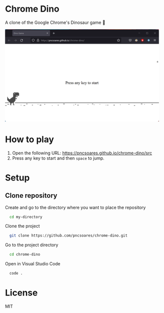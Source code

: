 # Chrome Dino

A clone of the Google Chrome's Dinosaur game 🦕

![app](./.github/app.png)

# How to play

1. Open the following URL: https://pncsoares.github.io/chrome-dino/src
1. Press any key to start and then `space` to jump.

# Setup

## Clone repository

Create and go to the directory where you want to place the repository

```bash
  cd my-directory
```

Clone the project

```bash
  git clone https://github.com/pncsoares/chrome-dino.git
```

Go to the project directory

```bash
  cd chrome-dino
```

Open in Visual Studio Code

```bash
  code .
```

# License 

MIT